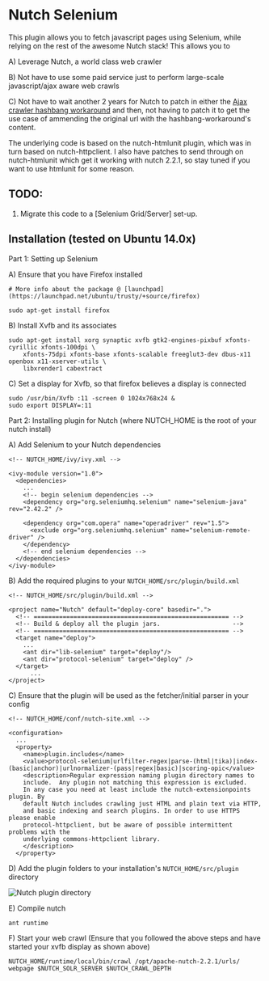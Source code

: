 Nutch Selenium
==============

This plugin allows you to fetch javascript pages using Selenium, while relying on the rest of the awesome Nutch stack! This allows you to

A) Leverage Nutch, a world class web crawler

B) Not have to use some paid service just to perform large-scale javascript/ajax aware web crawls

C) Not have to wait another 2 years for Nutch to patch in either the [Ajax crawler hashbang workaround](https://issues.apache.org/jira/browse/NUTCH-1323) and then, not having to patch it to get the use case of ammending the original url with the hashbang-workaround's content.

The underlying code is based on the nutch-htmlunit plugin, which was in turn based on nutch-httpclient. I also have patches to send through on nutch-htmlunit which get it working with nutch 2.2.1, so stay tuned if you want to use htmlunit for some reason.


## TODO:

1. Migrate this code to a [Selenium Grid/Server] set-up.

## Installation (tested on Ubuntu 14.0x)

Part 1: Setting up Selenium

A) Ensure that you have Firefox installed
```
# More info about the package @ [launchpad](https://launchpad.net/ubuntu/trusty/+source/firefox)

sudo apt-get install firefox
```
B) Install Xvfb and its associates
```
sudo apt-get install xorg synaptic xvfb gtk2-engines-pixbuf xfonts-cyrillic xfonts-100dpi \
    xfonts-75dpi xfonts-base xfonts-scalable freeglut3-dev dbus-x11 openbox x11-xserver-utils \
    libxrender1 cabextract
```
C) Set a display for Xvfb, so that firefox believes a display is connected
```
sudo /usr/bin/Xvfb :11 -screen 0 1024x768x24 &
sudo export DISPLAY=:11
```
Part 2: Installing plugin for Nutch (where NUTCH_HOME is the root of your nutch install)

A) Add Selenium to your Nutch dependencies
```
<!-- NUTCH_HOME/ivy/ivy.xml -->

<ivy-module version="1.0">
  <dependencies>
    ...
    <!-- begin selenium dependencies -->
    <dependency org="org.seleniumhq.selenium" name="selenium-java" rev="2.42.2" />

    <dependency org="com.opera" name="operadriver" rev="1.5">
      <exclude org="org.seleniumhq.selenium" name="selenium-remote-driver" />
    </dependency>
    <!-- end selenium dependencies -->
  </dependencies>
</ivy-module>
```
B) Add the required plugins to your `NUTCH_HOME/src/plugin/build.xml`
```
<!-- NUTCH_HOME/src/plugin/build.xml -->

<project name="Nutch" default="deploy-core" basedir=".">
  <!-- ====================================================== -->
  <!-- Build & deploy all the plugin jars.                    -->
  <!-- ====================================================== -->
  <target name="deploy">
    ... 
    <ant dir="lib-selenium" target="deploy"/>
    <ant dir="protocol-selenium" target="deploy" />
  </target>
      ...
</project>
```
C) Ensure that the plugin will be used as the fetcher/initial parser in your config
```
<!-- NUTCH_HOME/conf/nutch-site.xml -->

<configuration>
  ...
  <property>
    <name>plugin.includes</name>
    <value>protocol-selenium|urlfilter-regex|parse-(html|tika)|index-(basic|anchor)|urlnormalizer-(pass|regex|basic)|scoring-opic</value>
    <description>Regular expression naming plugin directory names to
    include.  Any plugin not matching this expression is excluded.
    In any case you need at least include the nutch-extensionpoints plugin. By
    default Nutch includes crawling just HTML and plain text via HTTP,
    and basic indexing and search plugins. In order to use HTTPS please enable 
    protocol-httpclient, but be aware of possible intermittent problems with the 
    underlying commons-httpclient library.
    </description>
  </property>
```
D) Add the plugin folders to your installation's `NUTCH_HOME/src/plugin` directory

![Nutch plugin directory](http://i.imgur.com/CzLqoqO.png)

E) Compile nutch
```
ant runtime
```

F) Start your web crawl (Ensure that you followed the above steps and have started your xvfb display as shown above)
```
NUTCH_HOME/runtime/local/bin/crawl /opt/apache-nutch-2.2.1/urls/ webpage $NUTCH_SOLR_SERVER $NUTCH_CRAWL_DEPTH
```

